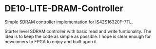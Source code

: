 # DE10-LITE-DRAM-Controller
Simple SDRAM controller implementation for IS42S16320F-7TL.

Starter level SDRAM controller with basic read and write funtionality. 
The idea is to keep the code as simple as possible.
I hope is clear enough for newcomers to FPGA to enjoy and built upon it.

